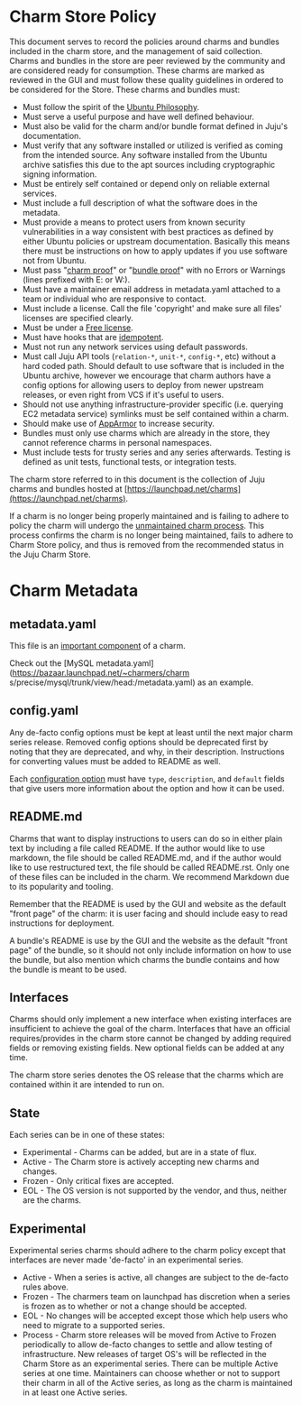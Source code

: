 # Charm Store Policy

This document serves to record the policies around charms and bundles included
in the charm store, and the management of said collection. Charms and bundles in
the store are peer reviewed by the community and are considered ready for
consumption. These charms are marked as reviewed in the GUI and must follow
these quality guidelines in ordered to be considered for the Store. These charms
and bundles must:

  - Must follow the spirit of the [Ubuntu Philosophy](http://www.ubuntu.com/about/about-ubuntu/our-philosophy).
  - Must serve a useful purpose and have well defined behaviour.
  - Must also be valid for the charm and/or bundle format defined in Juju's
    documentation.
  - Must verify that any software installed or utilized is verified as coming
    from the intended source. Any software installed from the Ubuntu archive
    satisfies this due to the apt sources including cryptographic signing
    information.
  - Must be entirely self contained or depend only on reliable external services.
  - Must include a full description of what the software does in the metadata.
  - Must provide a means to protect users from known security vulnerabilities in
    a way consistent with best practices as defined by either Ubuntu policies or
    upstream documentation. Basically this means there must be instructions on
    how to apply updates if you use software not from Ubuntu.
  - Must pass "[charm proof](./tools-charm-tools.html#proof)" or 
    "[bundle proof](./tools-charm-tools.html#proof)" with no Errors or Warnings
    (lines prefixed with E: or W:).
  - Must have a maintainer email address in metadata.yaml attached to a team or
    individual who are responsive to contact.
  - Must include a license. Call the file 'copyright' and make sure all files'
    licenses are specified clearly.
  - Must be under a [Free license](http://opensource.org/osd).
  - Must have hooks that are [idempotent](http://en.wikipedia.org/wiki/Idempotence).
  - Must not run any network services using default passwords.
  - Must call Juju API tools (`relation-*`, `unit-*`, `config-*`, etc) without a hard
    coded path. Should default to use software that is included in the Ubuntu
    archive, however we encourage that charm authors have a config options for
    allowing users to deploy from newer upstream releases, or even right from
    VCS if it's useful to users.
  - Should not use anything infrastructure-provider specific (i.e. querying EC2
    metadata service) symlinks must be self contained within a charm.
  - Should make use of [AppArmor](https://help.ubuntu.com/12.04/serverguide/apparmor.html) to increase security.
  - Bundles must only use charms which are already in the store, they cannot
    reference charms in personal namespaces.
  - Must include tests for trusty series and any series afterwards. Testing is
    defined as unit tests, functional tests, or integration tests.

The charm store referred to in this document is the collection of Juju charms
and bundles hosted at
[https://launchpad.net/charms](https://launchpad.net/charms).

If a charm is no longer being properly maintained and is failing to adhere to
policy the charm will undergo the
[unmaintained charm process](./charm-unmaintained-process.html). This process
confirms the charm is no longer being maintained, fails to adhere to Charm Store
policy, and thus is removed from the recommended status in the Juju Charm Store. 

# Charm Metadata

## metadata.yaml

This file is an [important component](authors-charm-components.html) of a charm.

Check out the [MySQL metadata.yaml](https://bazaar.launchpad.net/~charmers/charm
s/precise/mysql/trunk/view/head:/metadata.yaml) as an example.

## config.yaml

Any de-facto config options must be kept at least until the next major charm
series release. Removed config options should be deprecated first by noting that
they are deprecated, and why, in their description. Instructions for converting
values must be added to README as well.

Each [configuration option](authors-charm-config.html#charm-configuration)
must have `type`, `description`, and `default` fields that give users more
information about the option and how it can be used.

## README.md

Charms that want to display instructions to users can do so in either plain text
by including a file called README. If the author would like to use markdown, the
file should be called README.md, and if the author would like to use
restructured text, the file should be called README.rst. Only one of these files
can be included in the charm. We recommend Markdown due to its popularity and
tooling.

Remember that the README is used by the GUI and website as the default "front
page" of the charm: it is user facing and should include easy to read
instructions for deployment.

A bundle's README is use by the GUI and the website as the default "front page"
of the bundle, so it should not only include information on how to use the
bundle, but also mention which charms the bundle contains and how the bundle is
meant to be used.

## Interfaces

Charms should only implement a new interface when existing interfaces are
insufficient to achieve the goal of the charm. Interfaces that have an official
requires/provides in the charm store cannot be changed by adding required fields
or removing existing fields. New optional fields can be added at any time.

The charm store series denotes the OS release that the charms which are
contained within it are intended to run on.

## State

Each series can be in one of these states:

  - Experimental - Charms can be added, but are in a state of flux.
  - Active - The Charm store is actively accepting new charms and changes.
  - Frozen - Only critical fixes are accepted.
  - EOL - The OS version is not supported by the vendor, and thus, neither are the charms.

## Experimental

Experimental series charms should adhere to the charm policy except that
interfaces are never made 'de-facto' in an experimental series.

  - Active - When a series is active, all changes are subject to the de-facto
    rules above.
  - Frozen - The charmers team on launchpad has discretion when a series is
    frozen as to whether or not a change should be accepted.
  - EOL - No changes will be accepted except those which help users who need to
    migrate to a supported series.
  - Process - Charm store releases will be moved from Active to Frozen
    periodically to allow de-facto changes to settle and allow testing of
    infrastructure. New releases of target OS's will be reflected in the Charm
    Store as an experimental series. There can be multiple Active series at one
    time. Maintainers can choose whether or not to support their charm in all of
    the Active series, as long as the charm is maintained in at least one Active
    series.
